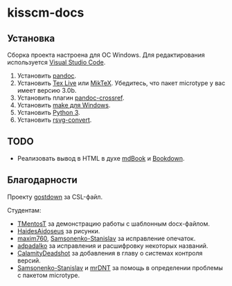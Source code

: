 # kisscm-docs

## Установка

Сборка проекта настроена для ОС Windows. Для редактирования используется [Visual Studio Code](https://code.visualstudio.com/download).

1. Установить [pandoc](https://pandoc.org/installing.html).
1. Установить [Tex Live](https://www.tug.org/texlive/acquire-netinstall.html) или [MikTeX](https://miktex.org/download). Убедитесь, что пакет microtype у вас имеет версию 3.0b.
1. Установить плагин [pandoc-crossref](https://github.com/lierdakil/pandoc-crossref/releases/latest).
1. Установить [make для Windows](http://gnuwin32.sourceforge.net/packages/make.htm).
1. Установить [Python 3](https://www.python.org/downloads/).
1. Установить [rsvg-convert](http://sourceforge.net/projects/tumagcc/files/rsvg-convert-2.40.20.7z/download).

## TODO

* Реализовать вывод в HTML в духе [mdBook](https://rust-lang.github.io/mdBook/) и [Bookdown](https://bookdown.org/).

## Благодарности

Проекту [gostdown](https://gitlab.iaaras.ru/iaaras/gostdown) за CSL-файл.

Студентам:

* [TMentosT](https://github.com/TMentosT) за демонстрацию работы с шаблонным docx-файлом.
* [HaidesAidoseus](https://github.com/HaidesAidoseus) за рисунки.
* [maxim760](https://github.com/maxim760), [Samsonenko-Stanislav](https://github.com/Samsonenko-Stanislav) за исправление опечаток.
* [adpadalko](https://github.com/adpadalko) за исправления и расшифровку некоторых названий.
* [CalamityDeadshot](https://github.com/CalamityDeadshot) за добавления в главу о системах контроля версий.
* [Samsonenko-Stanislav](https://github.com/Samsonenko-Stanislav) и [mrDNT](https://github.com/mrDNT) за помощь в определении проблемы с пакетом microtype.
